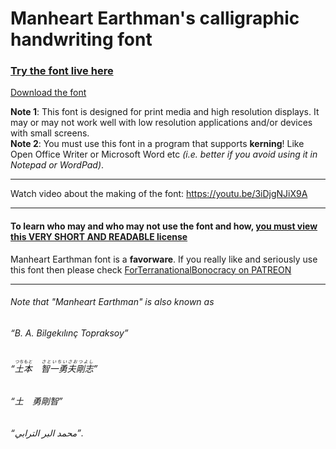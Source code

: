 ﻿# Manheart Earthman's calligraphic handwriting font

### [Try the font live here](https://topraksoyearthmantsuchimoto.github.io/LatinFontDesign/ "And download it for free")

[Download the font](https://github.com/TopraksoyEarthmanTsuchimoto/LatinFontDesign/raw/main/docs/ManheartEarthmanFont.zip)

**Note 1**: This font is designed for print media and high resolution displays. It may or may not work well with low resolution applications and/or devices with small screens.  
**Note 2**: You must use this font in a program that supports **kerning**! Like Open Office Writer or Microsoft Word etc *(i.e. better if you avoid using it in Notepad or WordPad)*.

***
Watch video about the making of the font: https://youtu.be/3iDjgNJiX9A
***
#### To learn who may and who may not use the font and how, [you must view this VERY SHORT AND READABLE license](https://github.com/TopraksoyEarthmanTsuchimoto/LatinFontDesign/blob/main/LICENSE)

Manheart Earthman font is a __favorware__. If you really like and seriously use this font then please check [ForTerranationalBonocracy on PATREON](https://patreon.com/ForTerranationalBonocracy_USD)
___
###### Note that "Manheart Earthman" is also known as  
###### “B. A. Bilgekılınç Topraksoy”  
###### “<ruby>土本<rt>つちもと</rt></ruby>　<ruby>智一勇夫剛志<rt>さといちいさおつよし</rt></ruby>”  
###### “土　勇剛智”  
###### “محمد البر الترابي”.
